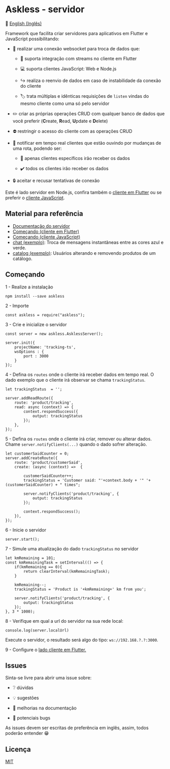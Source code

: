 # Askless - servidor

:checkered_flag: [English (Inglês)](README.md)

Framework que facilita criar servidores para aplicativos em Flutter e JavaScript possibilitando:

- :handshake: realizar uma conexão websocket para troca de dados que:

  - :vibration_mode: suporta integração com streams no cliente em Flutter

  - :computer: suporta clientes JavaScript: Web e Node.js

  - :arrow_right_hook: realiza o reenvio de dados em caso de instabilidade
    da conexão do cliente

  - :label: trata múltiplas e idênticas requisições de `listen` vindas do mesmo cliente como uma só pelo servidor

- :pencil2: criar as próprias operações CRUD com qualquer banco de dados que você preferir (**C**reate, **R**ead, **U**pdate e **D**elete)

- :no_entry: restringir o acesso do cliente com as operações CRUD

- :mega: notificar em tempo real clientes que estão ouvindo por mudanças de uma rota, podendo ser:

  - :no_pedestrians: apenas clientes específicos irão receber os dados

  - :heavy_check_mark: todos os clientes irão receber os dados

- :lock: aceitar e recusar tentativas de conexão

Este é lado servidor em Node.js, confira também o [cliente em Flutter](https://github.com/WiseTap/askless-flutter-client) 
ou se preferir o [cliente JavaScript](https://github.com/WiseTap/askless-js-client).

## Material para referência
*  [Documentação do servidor](documentation/portugues_documentacao.md)
*  [Começando (cliente em Flutter)](https://github.com/WiseTap/askless-flutter-client/blob/master/README_PORTUGUES.md)
*  [Começando (cliente JavaScript)](https://github.com/WiseTap/askless-js-client/blob/master/README_PORTUGUES.md)
*  [chat (exemplo)](example/chat-js): Troca de mensagens instantâneas entre as cores azul e verde.
*  [catalog (exemplo)](example/catalog-ts): Usuários alterando e removendo produtos de um catálogo.

## Começando

1 - Realize a instalação

    npm install --save askless

2 - Importe

    const askless = require("askless");

3 - Crie e inicialize o servidor

    const server = new askless.AsklessServer();
    
    server.init({
        projectName: 'tracking-ts',
        wsOptions : {
            port : 3000
        }
    });

4 - Defina os `routes` onde o cliente irá receber dados em tempo real.
 O dado exemplo que o cliente irá observar se chama `trackingStatus`.
   
    let trackingStatus  = '';
  
    server.addReadRoute({
        route: 'product/tracking',
        read: async (context) => {
            context.respondSuccess({
                output: trackingStatus
            });
        },
    });
   
5 - Defina os `routes` onde o cliente irá criar, remover ou alterar dados. Chame `server.notifyClients(...)` quando o dado sofrer alteração. 

    let customerSaidCounter = 0;
    server.addCreateRoute({
        route: 'product/customerSaid',
        create: (async (context) =>  {
        
            customerSaidCounter++;
            trackingStatus = 'Customer said: "'+context.body + '" '+ (customerSaidCounter) + " times";

            server.notifyClients('product/tracking', {
                output: trackingStatus
            });

            context.respondSuccess();
        }),
    });

6 - Inicie o servidor
    
    server.start();

7 - Simule uma atualização do dado `trackingStatus` no servidor

    let kmRemaining = 101;
    const kmRemainingTask = setInterval(() => {
        if(kmRemaining == 0){
            return clearInterval(kmRemainingTask);
        }

        kmRemaining--;
        trackingStatus = 'Product is '+kmRemaining+' km from you';
        
        server.notifyClients('product/tracking', {
            output: trackingStatus
        });
    }, 3 * 1000);

8 - Verifique em qual a url do servidor na sua rede local:

    console.log(server.localUrl)

Execute o servidor, o resultado será algo do tipo: `ws://192.168.?.?:3000`. 

9 - Configure o [lado cliente em Flutter.](https://github.com/WiseTap/askless-flutter-client/blob/master/README_PORTUGUES.md) 

## Issues

Sinta-se livre para abrir uma issue sobre:

- :grey_question: dúvidas

- :bulb: sugestões

- :page_facing_up: melhorias na documentação

- :ant: potenciais bugs


As issues devem ser escritas de preferência em inglês, 
assim, todos poderão entender :grin:

## Licença

[MIT](LICENSE)
